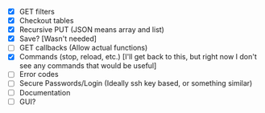 - [x] GET filters
- [x] Checkout tables
- [x] Recursive PUT (JSON means array and list)
- [x] Save? [Wasn't needed]
- [ ] GET callbacks (Allow actual functions)
- [x] Commands (stop, reload, etc.) [I'll get back to this, but right now I don't see any commands that would be useful]
- [ ] Error codes
- [ ] Secure Passwords/Login (Ideally ssh key based, or something similar)
- [ ] Documentation
- [ ] GUI?